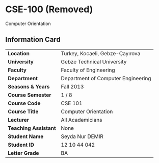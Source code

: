 # CSE-100 (Removed)
Computer Orientation

## Information Card
| | |
| --- | --- |
| **Location** | Turkey, Kocaeli, Gebze-Çayırova |
| **University** | Gebze Technical University |
| **Faculty** | Faculty of Engineering |
| **Department** | Department of Computer Engineering |
| **Seasons & Years** | Fall 2013 |
| **Course Semester** | 1 / 8 |
| **Course Code** | CSE 101 |
| **Course Title** | Computer Orientation |
| **Lecturer** | All Academicians |
| **Teaching Assistant** | None |
| **Student Name** | Seyda Nur DEMIR |
| **Student ID** | 12 10 44 042 |
| **Letter Grade** | BA |
